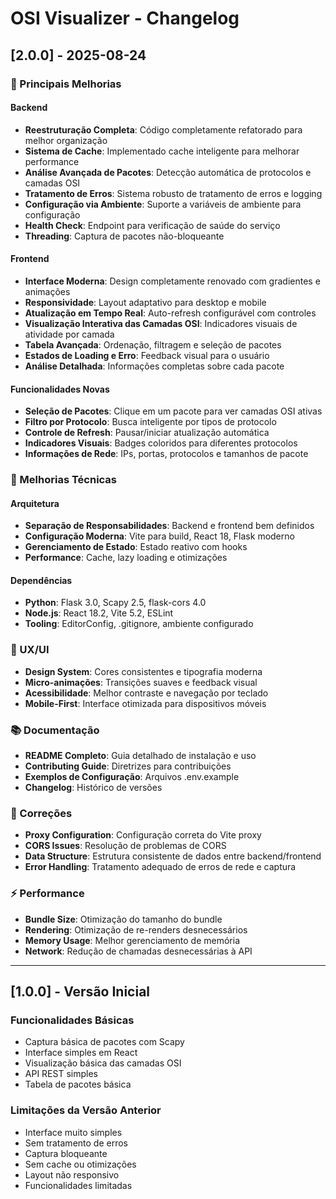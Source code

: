 # OSI Visualizer - Changelog

## [2.0.0] - 2025-08-24

### 🎉 Principais Melhorias

#### Backend
- **Reestruturação Completa**: Código completamente refatorado para melhor organização
- **Sistema de Cache**: Implementado cache inteligente para melhorar performance
- **Análise Avançada de Pacotes**: Detecção automática de protocolos e camadas OSI
- **Tratamento de Erros**: Sistema robusto de tratamento de erros e logging
- **Configuração via Ambiente**: Suporte a variáveis de ambiente para configuração
- **Health Check**: Endpoint para verificação de saúde do serviço
- **Threading**: Captura de pacotes não-bloqueante

#### Frontend
- **Interface Moderna**: Design completamente renovado com gradientes e animações
- **Responsividade**: Layout adaptativo para desktop e mobile
- **Atualização em Tempo Real**: Auto-refresh configurável com controles
- **Visualização Interativa das Camadas OSI**: Indicadores visuais de atividade por camada
- **Tabela Avançada**: Ordenação, filtragem e seleção de pacotes
- **Estados de Loading e Erro**: Feedback visual para o usuário
- **Análise Detalhada**: Informações completas sobre cada pacote

#### Funcionalidades Novas
- **Seleção de Pacotes**: Clique em um pacote para ver camadas OSI ativas
- **Filtro por Protocolo**: Busca inteligente por tipos de protocolo
- **Controle de Refresh**: Pausar/iniciar atualização automática
- **Indicadores Visuais**: Badges coloridos para diferentes protocolos
- **Informações de Rede**: IPs, portas, protocolos e tamanhos de pacote

### 🔧 Melhorias Técnicas

#### Arquitetura
- **Separação de Responsabilidades**: Backend e frontend bem definidos
- **Configuração Moderna**: Vite para build, React 18, Flask moderno
- **Gerenciamento de Estado**: Estado reativo com hooks
- **Performance**: Cache, lazy loading e otimizações

#### Dependências
- **Python**: Flask 3.0, Scapy 2.5, flask-cors 4.0
- **Node.js**: React 18.2, Vite 5.2, ESLint
- **Tooling**: EditorConfig, .gitignore, ambiente configurado

### 📱 UX/UI
- **Design System**: Cores consistentes e tipografia moderna
- **Micro-animações**: Transições suaves e feedback visual
- **Acessibilidade**: Melhor contraste e navegação por teclado
- **Mobile-First**: Interface otimizada para dispositivos móveis

### 📚 Documentação
- **README Completo**: Guia detalhado de instalação e uso
- **Contributing Guide**: Diretrizes para contribuições
- **Exemplos de Configuração**: Arquivos .env.example
- **Changelog**: Histórico de versões

### 🐛 Correções
- **Proxy Configuration**: Configuração correta do Vite proxy
- **CORS Issues**: Resolução de problemas de CORS
- **Data Structure**: Estrutura consistente de dados entre backend/frontend
- **Error Handling**: Tratamento adequado de erros de rede e captura

### ⚡ Performance
- **Bundle Size**: Otimização do tamanho do bundle
- **Rendering**: Otimização de re-renders desnecessários
- **Memory Usage**: Melhor gerenciamento de memória
- **Network**: Redução de chamadas desnecessárias à API

---

## [1.0.0] - Versão Inicial

### Funcionalidades Básicas
- Captura básica de pacotes com Scapy
- Interface simples em React
- Visualização básica das camadas OSI
- API REST simples
- Tabela de pacotes básica

### Limitações da Versão Anterior
- Interface muito simples
- Sem tratamento de erros
- Captura bloqueante
- Sem cache ou otimizações
- Layout não responsivo
- Funcionalidades limitadas
